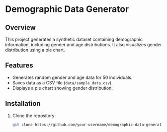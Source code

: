 # Demographic Data Generator

## Overview
This project generates a synthetic dataset containing demographic information, including gender and age distributions. It also visualizes gender distribution using a pie chart.

## Features
- Generates random gender and age data for 50 individuals.
- Saves data as a CSV file (`data/sample_data.csv`).
- Displays a pie chart showing gender distribution.

## Installation
1. Clone the repository:
   ```bash
   git clone https://github.com/your-username/demographic-data-generator.git
